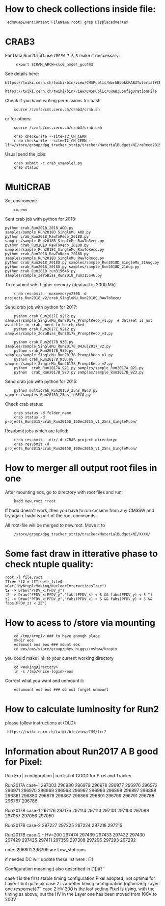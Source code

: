 
How to check collections inside file:
====

     edmDumpEventContent FileName.root| grep DisplacedVertex

CRAB3
====

For Data Run2015D use `CMSSW_7_6_5` make if neccessary:
```
     export SCRAM_ARCH=slc6_amd64_gcc493
```


See details here:

    https://twiki.cern.ch/twiki/bin/view/CMSPublic/WorkBookCRAB3Tutorial#CRAB_configuration_parameters

    https://twiki.cern.ch/twiki/bin/view/CMSPublic/CRAB3ConfigurationFile

Check if you have writing permissions for bash:
```
    source /cvmfs/cms.cern.ch/crab3/crab.sh
```
or for others:
```
    source /cvmfs/cms.cern.ch/crab3/crab.csh

    crab checkwrite --site=T2_CH_CERN
    crab checkwrite --site=T2_CH_CERN --lfn=/store/group/dpg_tracker_strip/tracker/MaterialBudget/NI/reReco2015D/
```

Usual send the jobs:

```
    crab submit -c crab_example1.py
    crab status
```

MultiCRAB
====

Set enviroment:
```
    cmsenv
```

Sent crab job with python for 2018:
```
python crab_Run2018_2018_AOD.py samples/sample_Run2018D_SingleMu_AOD.py 
python crab_Run2018_RawToReco_2018D.py samples/sample_Run2018B_SingleMu_RawToReco.py
python crab_Run2018_RawToReco_2018D.py samples/sample_Run2018C_SingleMu_RawToReco.py
python crab_Run2018_RawToReco_2018D.py samples/sample_Run2018D_SingleMu_RawToReco.py
python crab_Run2018_2018D.py samples/sample_Run2018D_SingleMu_21Aug.py
python crab_Run2018_2018D.py samples/sample_Run2018D_21Aug.py 
python crab_Run2018_run315646.py samples/sample_ZeroBias_Run2018_run315646.py
```
To resubmit wiht higher memory (deafault is 2000 Mb)
```
    crab resubmit --maxmemory=2500 -d projects_Run2018_v2/crab_SingleMu_Run2018C_RawToReco/
```

Send crab job with python for 2017:
```
    python crab_Run2017E_9212.py samples/sample_SingleMu_Run2017E_PromptReco_v1.py  # dataset is not availble in crab, need to be checked
    python crab_Run2017E_9212.py samples/sample_ZeroBias_Run2017E_PromptReco_v1.py 

    python crab_Run2017B_930.py samples/sample_SingleMu_Run2017B_04Jul2017_v2.py 
    python crab_Run2017B_930.py samples/sample_SingleMu_Run2017B_PromptReco_v1.py
    python crab_Run2017B_930.py samples/sample_SingleMu_Run2017B_PromptReco_v2.py
    python  crab_Run2017A_921.py samples/sample_Run2017A_921.py
    python  crab_Run2017B_923.py samples/sample_Run2017B_923.py
```

Send crab job with python for 2015:
```
    python multicrab_Run2015D_25ns_RECO.py samples/samples_Run2015D_25ns_reRECO.py
```


Check crab status:
```
    crab status -d folder_name
    crab status -d projects_Run2015/crab_Run2015D_16Dec2015_v1_25ns_SingleMuon/
```

Resubmit jobs which are failed:
```
    crab resubmit --dir/-d <CRAB-project-directory>
    crab resubmit -d projects_Run2015/crab_Run2015D_16Dec2015_v1_25ns_SingleMuon/
```

How to merger all output root files in one
===

After mounting eos, go to directory with root files and run:
```
    hadd new.root *root
```

If hadd doesn't work, then you have to run cmsenv from any CMSSW and try again. hadd is part of the root commands. 

All root-file will be merged to new.root. Move it to 
```
    /store/group/dpg_tracker_strip/tracker/MaterialBudget/NI/XXXX/
```
    
Some fast draw in itterative phase to check ntuple quality:
===

```
root -l file.root
TTree *t2 = (TTree*)_file0->Get("MyNtupleMaking/NuclearInteractionsTree")
t2 -> Draw("PFDV_x:PFDV_y")
t2 -> Draw("PFDV_x:PFDV_y","fabs(PFDV_x) < 5 && fabs(PFDV_y) < 5 ")
t2 -> Draw("PFDV_x:PFDV_y","fabs(PFDV_x) < 5 && fabs(PFDV_y) < 5 && fabs(PFDV_z) < 25")
```

How to acess to /store via mounting
===

```
    cd /tmp/kropiv ### to have enough place
    mkdir eos
    eosmount eos eos ### mount eos 
    cd eos/cms/store/group/phys_higgs/cmshww/kropiv
```
you could make link to your current working directory
```
    cd <WokingDirectory>
    ln -s /tmp/<nice-login>/eos 
```

Correct what you want and unmount it: 
```
    eosumount eos eos ### do not forget unmount

```


How to calculate luminosity for Run2
===

please follow instructions at (OLD):

     https://twiki.cern.ch/twiki/bin/view/CMS/lcr2

Information about Run2017 A B good for Pixel:
===

Run Era     | configuration     | run list of GOOD for Pixel and Tracker

Run2017A        case-1          297003 296980 296979 296978 296977 296976 296972 296971 296970 296969 296968 296967 296966
                                296898 296897 296888 296881 296880 296879 296867 296866 296801 296799 296791 296788 296787 296786

Run2017B        case-1          297176 297175 297114 297113 297101 297100 297099 297057 297056 297050

Run2017B        case-2          297227 297225 297224 297218 297215

Run2017B        case-2 - HV=200 297474 297469 297433 297432 297430 297429 297425 297411 297359 297308 297296 297293 297292

note: 296801 296799 are Low_stat runs

if needed DC will update these list here : [1]

Configuration meaning:( also described in [1])â?¨

case 1          is the first stable timing configuration Pixel adopted, not optimal for Layer 1 but quite ok
case 2          is a better timing configuration (optimizing Layer one response)â?¨
case 2 HV 200   is the last setting Pixel is using, with the timing as above, but the HV in the Layer one has been moved from 100V to 200V



